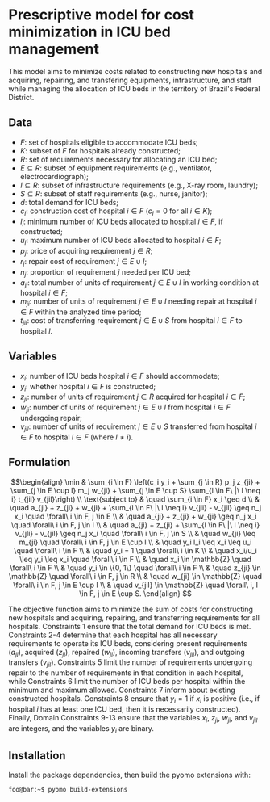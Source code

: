 # Prescriptive model for cost minimization in ICU bed management

This model aims to minimize costs related to constructing new hospitals and acquiring, repairing, and transfering equipments, infrastructure, and staff while managing the allocation of ICU beds in the territory of Brazil's Federal District.

## Data

- $F$: set of hospitals eligible to accommodate ICU beds;
- $K$: subset of $F$ for hospitals already constructed;
- $R$: set of requirements necessary for allocating an ICU bed;
- $E \subseteq R$: subset of equipment requirements (e.g., ventilator, electrocardiograph);
- $I \subseteq R$: subset of infrastructure requirements (e.g., X-ray room, laundry);
- $S \subseteq R$: subset of staff requirements (e.g., nurse, janitor);
- $d$: total demand for ICU beds;
- $c_i$: construction cost of hospital $i \in F$ ($c_i = 0$ for all $i \in K$);
- $l_i$: minimum number of ICU beds allocated to hospital $i \in F$, if constructed;
- $u_i$: maximum number of ICU beds allocated to hospital $i \in F$;
- $p_j$: price of acquiring requirement $j \in R$;
- $r_j$: repair cost of requirement $j \in E \cup I$;
- $n_j$: proportion of requirement $j$ needed per ICU bed;
- $a_{ji}$: total number of units of requirement $j \in E \cup I$ in working condition at hospital $i \in F$;
- $m_{ji}$: number of units of requirement $j \in E \cup I$ needing repair at hospital $i \in F$ within the analyzed time period;
- $t_{jil}$: cost of transferring requirement $j \in E \cup S$ from hospital $i \in F$ to hospital $l$.

## Variables

- $x_i$: number of ICU beds hospital $i \in F$ should accommodate;
- $y_i$: whether hospital $i \in F$ is constructed;
- $z_{ji}$: number of units of requirement $j \in R$ acquired for hospital $i \in F$;
- $w_{ji}$: number of units of requirement $j \in E \cup I$ from hospital $i \in F$ undergoing repair;
- $v_{jil}$: number of units of requirement $j \in E \cup S$ transferred from hospital $i \in F$ to hospital $l \in F$ (where $l \neq i$).

## Formulation

$$\begin{align}
    \min & \sum_{i \in F} \left(c_i y_i + \sum_{j \in R} p_j z_{ji} + \sum_{j \in E \cup I} m_j w_{ji} + \sum_{j \in E \cup S} \sum_{l \in F\ |\ l \neq i} t_{jil} v_{jil}\right) \\
\text{subject to}   & \quad \sum_{i \in F} x_i \geq d \\
  & \quad a_{ji} + z_{ji} + w_{ji} + \sum_{l \in F\ |\ l \neq i} v_{jli} - v_{jil} \geq n_j x_i \quad \forall\ i \in F, j \in E \\
  & \quad a_{ji} + z_{ji} + w_{ji} \geq n_j x_i \quad \forall\ i \in F, j \in I \\
  & \quad a_{ji} + z_{ji} + \sum_{l \in F\ |\ l \neq i} v_{jli} - v_{jil} \geq n_j x_i \quad \forall\ i \in F, j \in S \\
  & \quad w_{ji} \leq m_{ji} \quad \forall\ i \in F, j \in E \cup I \\
  & \quad y_i l_i \leq x_i \leq u_i \quad \forall\ i \in F \\
  & \quad y_i = 1 \quad \forall\ i \in K \\
  & \quad x_i/u_i \leq y_i \leq x_i \quad \forall\ i \in F \\
  & \quad x_i \in \mathbb{Z} \quad \forall\ i \in F \\
  & \quad y_i \in \{0, 1\} \quad \forall\ i \in F \\
  & \quad z_{ji} \in \mathbb{Z} \quad \forall\ i \in F, j \in R \\
  & \quad w_{ji} \in \mathbb{Z} \quad \forall\ i \in F, j \in E \cup I \\
  & \quad v_{jil} \in \mathbb{Z} \quad \forall\ i, l \in F, j \in E \cup S.
\end{align}
$$

The objective function aims to minimize the sum of costs for constructing new hospitals and acquiring, repairing, and transferring requirements for all hospitals. Constraints 1 ensure that the total demand for ICU beds is met. Constraints 2-4 determine that each hospital has all necessary requirements to operate its ICU beds, considering present requirements ($a_{ji}$), acquired ($z_{ji}$), repaired ($w_{ji}$), incoming transfers ($v_{jli}$), and outgoing transfers ($v_{jil}$). Constraints 5 limit the number of requirements undergoing repair to the number of requirements in that condition in each hospital, while Constraints 6 limit the number of ICU beds per hospital within the minimum and maximum allowed. Constraints 7 inform about existing constructed hospitals. Constraints 8 ensure that $y_i=1$ if $x_i$ is positive (i.e., if hospital $i$ has at least one ICU bed, then it is necessarily constructed). Finally, Domain Constraints 9-13 ensure that the variables $x_i$, $z_{ji}$, $w_{ji}$, and $v_{jil}$ are integers, and the variables $y_i$ are binary.

## Installation

Install the package dependencies, then build the pyomo extensions with:

```console
foo@bar:~$ pyomo build-extensions
```

